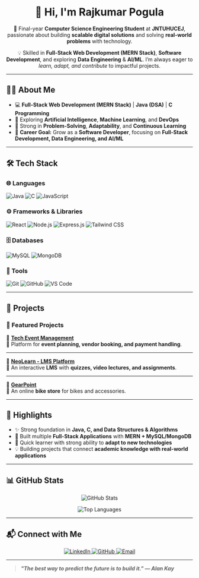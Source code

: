 <h1 align="center">👋 Hi, I'm Rajkumar Pogula</h1>

<p align="center">
🚀 Final-year <b>Computer Science Engineering Student</b> at <b>JNTUHUCEJ</b>, passionate about building <b>scalable digital solutions</b> and solving <b>real-world problems</b> with technology.
</p>

<p align="center">
💡 Skilled in <b>Full-Stack Web Development (MERN Stack)</b>, <b>Software Development</b>, and exploring <b>Data Engineering</b> & <b>AI/ML</b>.  
I’m always eager to <i>learn, adapt, and contribute</i> to impactful projects.
</p>

---

## 🧑‍💻 About Me

- 💻 **Full-Stack Web Development (MERN Stack)** | **Java (DSA)** | **C Programming**  
- 🤖 Exploring **Artificial Intelligence**, **Machine Learning**, and **DevOps**  
- 🧠 Strong in **Problem-Solving**, **Adaptability**, and **Continuous Learning**  
- 🎯 **Career Goal:** Grow as a **Software Developer**, focusing on **Full-Stack Development, Data Engineering, and AI/ML**  

---

## 🛠️ Tech Stack  

### 🌐 Languages  
<div>
  <img src="https://img.shields.io/badge/Java-007396?style=for-the-badge&logo=openjdk&logoColor=white" alt="Java" />
  <img src="https://img.shields.io/badge/C-00599C?style=for-the-badge&logo=c&logoColor=white" alt="C" />
  <img src="https://img.shields.io/badge/JavaScript-F7DF1E?style=for-the-badge&logo=javascript&logoColor=black" alt="JavaScript" />
</div>  

### ⚙️ Frameworks & Libraries  
<div>
  <img src="https://img.shields.io/badge/React-61DAFB?style=for-the-badge&logo=react&logoColor=black" alt="React" />
  <img src="https://img.shields.io/badge/Node.js-339933?style=for-the-badge&logo=nodedotjs&logoColor=white" alt="Node.js" />
  <img src="https://img.shields.io/badge/Express.js-404D59?style=for-the-badge" alt="Express.js" />
  <img src="https://img.shields.io/badge/TailwindCSS-38B2AC?style=for-the-badge&logo=tailwind-css&logoColor=white" alt="Tailwind CSS" />
</div>  

### 🗄️ Databases  
<div>
  <img src="https://img.shields.io/badge/MySQL-4479A1?style=for-the-badge&logo=mysql&logoColor=white" alt="MySQL" />
  <img src="https://img.shields.io/badge/MongoDB-4EA94B?style=for-the-badge&logo=mongodb&logoColor=white" alt="MongoDB" />
</div>  

### 🔧 Tools  
<div>
  <img src="https://img.shields.io/badge/Git-F05032?style=for-the-badge&logo=git&logoColor=white" alt="Git" />
  <img src="https://img.shields.io/badge/GitHub-181717?style=for-the-badge&logo=github&logoColor=white" alt="GitHub" />
  <img src="https://img.shields.io/badge/VS_Code-007ACC?style=for-the-badge&logo=visual-studio-code&logoColor=white" alt="VS Code" />
</div>

---

## 📌 Projects  

### 🚀 Featured Projects  
<div>

🔗 [**Tech Event Management**](https://github.com/rajkumarpogula15/event-management)  
📌 Platform for **event planning, vendor booking, and payment handling**.  

---

🔗 [**NeoLearn - LMS Platform**](https://github.com/rajkumarpogula15/neolearn)  
📌 An interactive **LMS** with **quizzes, video lectures, and assignments**.  

---

🔗 [**GearPoint**](https://github.com/rajkumarpogula15/Gear-Point)  
📌 An online **bike store** for bikes and accessories.  

</div>

---

## 🌟 Highlights  

- ✨ Strong foundation in **Java, C, and Data Structures & Algorithms**  
- 🚀 Built multiple **Full-Stack Applications** with **MERN + MySQL/MongoDB**  
- 🌱 Quick learner with strong ability to **adapt to new technologies**  
- 💡 Building projects that connect **academic knowledge with real-world applications**  

---

## 📊 GitHub Stats  

<p align="center">
  <img src="https://github-readme-stats.vercel.app/api?username=rajkumarpogula15&show_icons=true&theme=radical&hide_border=true" alt="GitHub Stats" />
</p>

<p align="center">
  <img src="https://github-readme-stats.vercel.app/api/top-langs/?username=rajkumarpogula15&layout=compact&theme=radical&hide_border=true" alt="Top Languages" />
</p>

---

## 📬 Connect with Me  

<div align="center">
  <a href="https://www.linkedin.com/in/rajkumar-pogula/" target="_blank">
    <img src="https://img.shields.io/badge/LinkedIn-0A66C2?style=for-the-badge&logo=linkedin&logoColor=white" alt="LinkedIn" />
  </a>
  <a href="https://github.com/rajkumarpogula15" target="_blank">
    <img src="https://img.shields.io/badge/GitHub-181717?style=for-the-badge&logo=github&logoColor=white" alt="GitHub" />
  </a>
  <a href="mailto:rajkumarpogula22@gmail.com">
    <img src="https://img.shields.io/badge/Email-D14836?style=for-the-badge&logo=gmail&logoColor=white" alt="Email" />
  </a>
</div>


---

> ***"The best way to predict the future is to build it." — Alan Kay***
